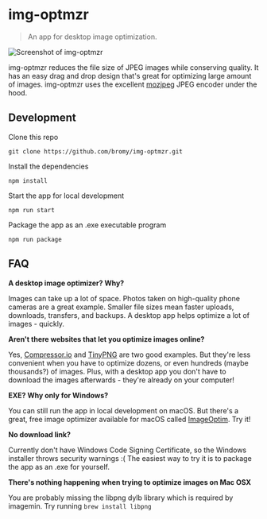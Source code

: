 # img-optmzr
> An app for desktop image optimization.

![Screenshot of img-optmzr](http://bromy.co/images/img-optmzr.JPG)

img-optmzr reduces the file size of JPEG images while conserving quality. It has an easy drag and drop design that's great for optimizing large amount of images. img-optmzr uses the excellent [mozjpeg](https://github.com/mozilla/mozjpeg) JPEG encoder under the hood.

## Development
Clone this repo

`git clone https://github.com/bromy/img-optmzr.git`

Install the dependencies

`npm install`

Start the app for local development

`npm run start`

Package the app as an .exe executable program

`npm run package`

## FAQ

**A desktop image optimizer? Why?**

Images can take up a lot of space. Photos taken on high-quality phone cameras are a great example. Smaller file sizes mean faster uploads, downloads, transfers, and backups. A desktop app helps optimize a lot of images - quickly.

**Aren't there websites that let you optimize images online?**

Yes, [Compressor.io](https://compressor.io/) and [TinyPNG](https://tinypng.com/) are two good examples. But they're less convenient when you have to optimize dozens, or even hundreds (maybe thousands?) of images. Plus, with a desktop app you don't have to download the images afterwards - they're already on your computer!

**EXE? Why only for Windows?**

You can still run the app in local development on macOS. But there's a great, free image optimizer available for macOS called [ImageOptim](https://imageoptim.com/mac). Try it!

**No download link?**

Currently don't have Windows Code Signing Certificate, so the Windows installer throws security warnings :( The easiest way to try it is to package the app as an .exe for yourself.

**There's nothing happening when trying to optimize images on Mac OSX**

You are probably missing the libpng dylb library which is required by imagemin.
Try running `brew install libpng`
